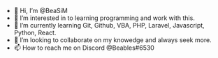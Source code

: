- 👋 Hi, I’m @BeaSiM
- 👀 I’m interested in to learning programming and work  with this.
- 🌱 I’m currently learning Git, Github, VBA, PHP, Laravel, Javascript, Python, React.
- 💞️ I’m looking to collaborate on my knowedge and always seek more.
- 📫 How to reach me on Discord @Beables#6530

<!---
BeaSiM/BeaSiM is a ✨ special ✨ repository because its `README.md` (this file) appears on your GitHub profile.
You can click the Preview link to take a look at your changes.
--->
